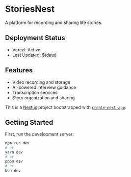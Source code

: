 # StoriesNest

A platform for recording and sharing life stories.

## Deployment Status
- Vercel: Active
- Last Updated: $(date)

## Features
- Video recording and storage
- AI-powered interview guidance
- Transcription services
- Story organization and sharing

This is a [Next.js](https://nextjs.org) project bootstrapped with [`create-next-app`](https://nextjs.org/docs/app/api-reference/cli/create-next-app).

## Getting Started

First, run the development server:

```bash
npm run dev
# or
yarn dev
# or
pnpm dev
# or
bun dev

